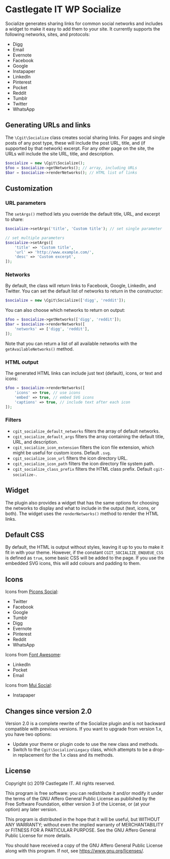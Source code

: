 # Castlegate IT WP Socialize

Socialize generates sharing links for common social networks and includes a widget to make it easy to add them to your site. It currently supports the following networks, sites, and protocols:

*   Digg
*   Email
*   Evernote
*   Facebook
*   Google
*   Instapaper
*   LinkedIn
*   Pinterest
*   Pocket
*   Reddit
*   Tumblr
*   Twitter
*   WhatsApp

## Generating URLs and links

The `\Cgit\Socialize` class creates social sharing links. For pages and single posts of any post type, these will include the post URL, title, and (if supported by that network) excerpt. For any other page on the site, the URLs will include the site URL, title, and description.

~~~ php
$socialize = new \Cgit\Socialize();
$foo = $socialize->getNetworks(); // array, including URLs
$bar = $socialize->renderNetworks(); // HTML list of links
~~~

## Customization

### URL parameters

The `setArgs()` method lets you override the default title, URL, and excerpt to share:

~~~ php
$socialize->setArgs('title', 'Custom title'); // set single parameter

// set multiple parameters
$socialize->setArgs([
    'title' => 'Custom title',
    'url' => 'http://www.example.com/',
    'desc' => 'Custom excerpt',
]);
~~~

### Networks

By default, the class will return links to Facebook, Google, LinkedIn, and Twitter. You can set the default list of networks to return in the constructor:

~~~ php
$socialize = new \Cgit\Socialize(['digg', 'reddit']);
~~~

You can also choose which networks to return on output:

~~~ php
$foo = $socialize->getNetworks(['digg', 'reddit']);
$bar = $socialize->renderNetworks([
    'networks' => ['digg', 'reddit'],
]);
~~~

Note that you can return a list of all available networks with the `getAvailableNetworks()` method.

### HTML output

The generated HTML links can include just text (default), icons, or text and icons:

~~~ php
$foo = $socialize->renderNetworks([
    'icons' => true, // use icons
    'embed' => true, // embed SVG icons
    'captions' => true, // include text after each icon
]);
~~~

### Filters

*   `cgit_socialize_default_networks` filters the array of default networks.
*   `cgit_socialize_default_args` filters the array containing the default title, URL, and description.
*   `cgit_socialize_icon_extension` filters the icon file extension, which might be useful for custom icons. Default `.svg`.
*   `cgit_socialize_icon_url` filters the icon directory URL.
*   `cgit_socialize_icon_path` filters the icon directory file system path.
*   `cgit_socialize_class_prefix` filters the HTML class prefix. Default `cgit-socialize-`.

## Widget

The plugin also provides a widget that has the same options for choosing the networks to display and what to include in the output (text, icons, or both). The widget uses the `renderNetworks()` method to render the HTML links.

## Default CSS

By default, the HTML is output without styles, leaving it up to you to make it fit in with your theme. However, if the constant `CGIT_SOCIALIZE_ENQUEUE_CSS` is defined as `true`, some basic CSS will be added to the page. If you use the embedded SVG icons, this will add colours and padding to them.

## Icons

Icons from [Picons Social](https://picons.me/):

*   Twitter
*   Facebook
*   Google
*   Tumblr
*   Digg
*   Evernote
*   Pinterest
*   Reddit
*   WhatsApp

Icons from [Font Awesome](http://fontawesome.io/):

*   LinkedIn
*   Pocket
*   Email

Icons from [Mui Social](http://linhpham.me/social/):

*   Instapaper

## Changes since version 2.0

Version 2.0 is a complete rewrite of the Socialize plugin and is not backward compatible with previous versions. If you want to upgrade from version 1.x, you have two options:

*   Update your theme or plugin code to use the new class and methods.
*   Switch to the `Cgit\Socialize\Legacy` class, which attempts to be a drop-in replacement for the 1.x class and its methods.

## License

Copyright (c) 2019 Castlegate IT. All rights reserved.

This program is free software: you can redistribute it and/or modify it under the terms of the GNU Affero General Public License as published by the Free Software Foundation, either version 3 of the License, or (at your option) any later version.

This program is distributed in the hope that it will be useful, but WITHOUT ANY WARRANTY; without even the implied warranty of MERCHANTABILITY or FITNESS FOR A PARTICULAR PURPOSE. See the GNU Affero General Public License for more details.

You should have received a copy of the GNU Affero General Public License along with this program. If not, see <https://www.gnu.org/licenses/>.
